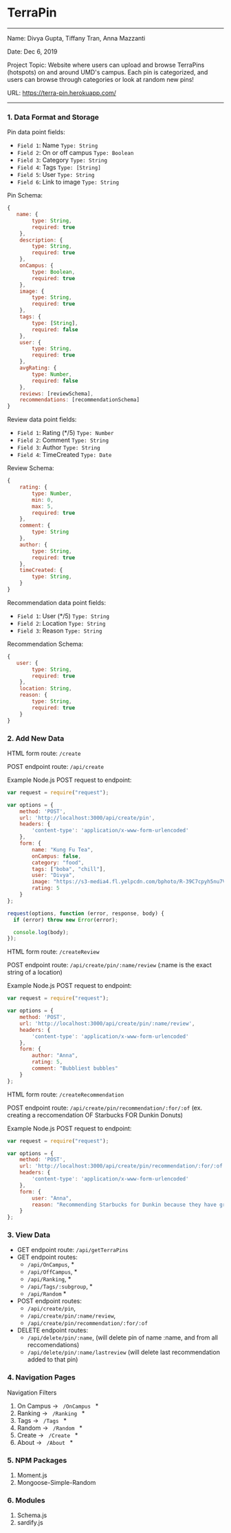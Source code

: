 
# TerraPin

---

Name: Divya Gupta, Tiffany Tran, Anna Mazzanti

Date: Dec 6, 2019

Project Topic: Website where users can upload and browse TerraPins (hotspots) on and around UMD's campus. Each pin is categorized, and users can browse through categories or look at random new pins!

URL: https://terra-pin.herokuapp.com/

---


### 1. Data Format and Storage

Pin data point fields:
- `Field 1`: Name                `Type: String`
- `Field 2`: On or off campus    `Type: Boolean`
- `Field 3`: Category            `Type: String`
- `Field 4`: Tags                `Type: [String]`
- `Field 5`: User                `Type: String`
- `Field 6`: Link to image       `Type: String`

Pin Schema: 
```javascript
{
   name: {
        type: String,
        required: true
    },
    description: {
        type: String,
        required: true
    },
    onCampus: {
        type: Boolean,
        required: true
    },
    image: {
        type: String,
        required: true
    },
    tags: {
        type: [String],
        required: false
    },
    user: {
        type: String,
        required: true
    },
    avgRating: {
        type: Number,
        required: false
    },
    reviews: [reviewSchema],
    recommendations: [recommendationSchema]
}
```

Review data point fields:
- `Field 1`: Rating (*/5)        `Type: Number`
- `Field 2`: Comment             `Type: String`
- `Field 3`: Author              `Type: String`
- `Field 4`: TimeCreated         `Type: Date`

Review Schema:
```javascript
{
    rating: {
        type: Number,
        min: 0,
        max: 5,
        required: true
    },
    comment: {
        type: String
    },
    author: {
        type: String,
        required: true
    },
    timeCreated: {
        type: String,
    }
}
```

Recommendation data point fields:
- `Field 1`: User (*/5)           `Type: String`
- `Field 2`: Location             `Type: String`
- `Field 3`: Reason               `Type: String`

Recommendation Schema:
```javascript
{
   user: {
        type: String,
        required: true
    },
    location: String,
    reason: {
        type: String,
        required: true
    } 
}
```

### 2. Add New Data

HTML form route: `/create`

POST endpoint route: `/api/create`

Example Node.js POST request to endpoint: 
```javascript
var request = require("request");

var options = { 
    method: 'POST',
    url: 'http://localhost:3000/api/create/pin',
    headers: { 
        'content-type': 'application/x-www-form-urlencoded' 
    },
    form: { 
        name: "Kung Fu Tea",
        onCampus: false,
        category: "food",
        tags: ["boba", "chill"],
        user: "Divya",
        image: "https://s3-media4.fl.yelpcdn.com/bphoto/R-39C7cpyh5nu7VK-pDdiQ/o.jpg",
        rating: 5
    } 
};

request(options, function (error, response, body) {
  if (error) throw new Error(error);

  console.log(body);
});
```

HTML form route: `/createReview`

POST endpoint route: `/api/create/pin/:name/review`
(:name is the exact string of a location)

Example Node.js POST request to endpoint: 
```javascript
var request = require("request");

var options = { 
    method: 'POST',
    url: 'http://localhost:3000/api/create/pin/:name/review',
    headers: { 
        'content-type': 'application/x-www-form-urlencoded' 
    },
    form: { 
        author: "Anna",
        rating: 5,
        comment: "Bubbliest bubbles"
    } 
};
```

HTML form route: `/createRecommendation`

POST endpoint route: `/api/create/pin/recommendation/:for/:of`
(ex. creating a reccomendation OF Starbucks FOR Dunkin Donuts)

Example Node.js POST request to endpoint: 
```javascript
var request = require("request");

var options = { 
    method: 'POST',
    url: 'http://localhost:3000/api/create/pin/recommendation/:for/:of',
    headers: { 
        'content-type': 'application/x-www-form-urlencoded' 
    },
    form: { 
        user: "Anna",
        reason: "Recommending Starbucks for Dunkin because they have great coffee"
    } 
};
```


### 3. View Data

* GET endpoint route: `/api/getTerraPins`
* GET endpoint routes: 
   - `/api/OnCampus`, *
   - `/api/OffCampus`, *
   - `/api/Ranking`, *
   - `/api/Tags/:subgroup`, *
   - `/api/Random` *
* POST endpoint routes:
   - `/api/create/pin`,
   - `/api/create/pin/:name/review`,
   - `/api/create/pin/recommendation/:for/:of` 
* DELETE endpoint routes:
   - `/api/delete/pin/:name`, (will delete pin of name :name, and from all reccomendations)
   - `/api/delete/pin/:name/lastreview` (will delete last recommendation added to that pin)


### 4. Navigation Pages

Navigation Filters
1. On Campus -> `  /OnCampus  ` *
2. Ranking -> `  /Ranking  ` *
3. Tags -> `  /Tags  ` *
4. Random -> `  /Random  ` *
5. Create -> `  /Create  ` *
6. About -> `  /About  ` *


### 5. NPM Packages
1. Moment.js
2. Mongoose-Simple-Random

### 6. Modules
1. Schema.js
2. sardify.js
